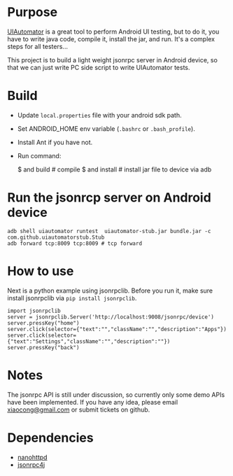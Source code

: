 # Purpose

[UIAutomator](http://developer.android.com/tools/testing/testing_ui.html) is a
great tool to perform Android UI testing, but to do it, you have to write java
code, compile it, install the jar, and run. It's a complex steps for all
testers...

This project is to build a light weight jsonrpc server in Android device, so
that we can just write PC side script to write UIAutomator tests.

# Build

- Update `local.properties` file with your android sdk path.
- Set ANDROID_HOME env variable (`.bashrc` or `.bash_profile`).
- Install Ant if you have not.
- Run command:

    $ and build # compile
    $ and install # install jar file to device via adb

# Run the jsonrcp server on Android device

	adb shell uiautomator runtest  uiautomator-stub.jar bundle.jar -c com.github.uiautomatorstub.Stub
	adb forward tcp:8009 tcp:8009 # tcp forward

# How to use

Next is a python example using jsonrpclib. Before you run it, make sure install jsonrpclib via
`pip install jsonrpclib`.

	import jsonrpclib
	server = jsonrpclib.Server('http://localhost:9008/jsonrpc/device')
	server.pressKey("home")
	server.click(selector={"text":"","className":"","description":"Apps"})
	server.click(selector={"text":"Settings","className":"","description":""})
	server.pressKey("back")

# Notes

The jsonrpc API is still under discussion, so currently only some demo APIs have been implemented.
If you have any idea, please email xiaocong@gmail.com or submit tickets on github.

# Dependencies

- [nanohttpd](https://github.com/NanoHttpd/nanohttpd)
- [jsonrpc4j](https://code.google.com/p/jsonrpc4j/)

